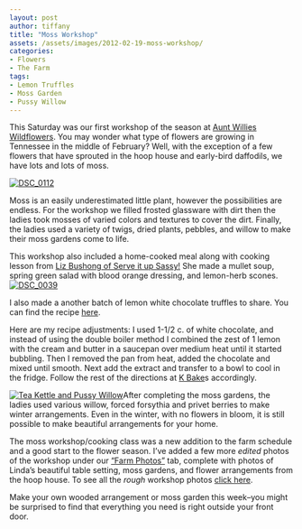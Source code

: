 ```yaml
---
layout: post
author: tiffany
title: "Moss Workshop"
assets: /assets/images/2012-02-19-moss-workshop/
categories: 
- Flowers
- The Farm
tags: 
- Lemon Truffles
- Moss Garden
- Pussy Willow
---
```


This Saturday was our first workshop of the season at [Aunt Willies Wildflowers](http://www.auntwillieswildflowers.com). You may wonder what type of flowers are growing in Tennessee in the middle of February? Well, with the exception of a few flowers that have sprouted in the hoop house and early-bird daffodils, we have lots and lots of moss.

[![](jekyll_uploads/2012/02/DSC_0112-575x381.jpg "DSC_0112")](http://www.sweetpeonies.com/2012/02/moss-workshop/dsc_0112/)

Moss is an easily underestimated little plant, however the possibilities are endless. For the workshop we filled frosted glassware with dirt then the ladies took mosses of varied colors and textures to cover the dirt. Finally, the ladies used a variety of twigs, dried plants, pebbles, and willow to make their moss gardens come to life.

This workshop also included a home-cooked meal along with cooking lesson from [Liz Bushong of Serve it up Sassy!](http://www.lizbushong.com/index.html) She made a mullet soup, spring green salad with blood orange dressing, and lemon-herb scones.  
[![](jekyll_uploads/2012/02/DSC_0039-325x215.jpg "DSC_0039")](http://www.sweetpeonies.com/2012/02/moss-workshop/dsc_0039/)

I also made a another batch of lemon white chocolate truffles to share. You can find the recipe [here](http://kellynbakes.blogspot.com/2010/05/white-chocolate-lemon-truffles.html).

Here are my recipe adjustments: I used 1-1/2 c. of white chocolate, and instead of using the double boiler method I combined the zest of 1 lemon with the cream and butter in a saucepan over medium heat until it started bubbling. Then I removed the pan from heat, added the chocolate and mixed until smooth. Next add the extract and transfer to a bowl to cool in the fridge. Follow the rest of the directions at [K Bake](http://kellynbakes.blogspot.com/2010/05/white-chocolate-lemon-truffles.html)s accordingly.

[![](jekyll_uploads/2011/06/DSC_0162-325x489.jpg "Tea Kettle and Pussy Willow")](http://www.sweetpeonies.com/farm-photos/dsc_0162/)After completing the moss gardens, the ladies used various willow, forced forsythia and privet berries to make winter arrangements. Even in the winter, with no flowers in bloom, it is still possible to make beautiful arrangements for your home.

The moss workshop/cooking class was a new addition to the farm schedule and a good start to the flower season. I’ve added a few more _edited_ photos of the workshop under our [“Farm Photos”](http://www.sweetpeonies.com/farm-photos/) tab, complete with photos of Linda’s beautiful table setting, moss gardens, and flower arrangements from the hoop house. To see all the _rough_ workshop photos [click here](http://www.dropbox.com/gallery/38095343/1/Moss%20Workshop?h=cd2b86).

Make your own wooded arrangement or moss garden this week–you might be surprised to find that everything you need is right outside your front door.